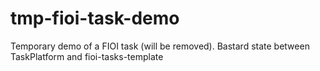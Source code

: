 # tmp-fioi-task-demo
Temporary demo of a FIOI task (will be removed). Bastard state between TaskPlatform and fioi-tasks-template

